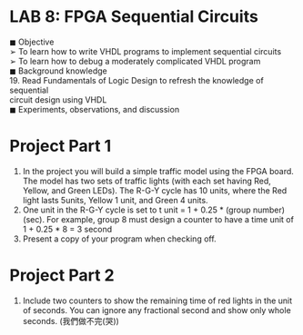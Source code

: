 # LAB 8: FPGA Sequential Circuits  
◼ Objective  
➢ To learn how to write VHDL programs to implement sequential circuits  
➢ To learn how to debug a moderately complicated VHDL program  
◼ Background knowledge  
19. Read Fundamentals of Logic Design to refresh the knowledge of sequential   
circuit design using VHDL  
◼ Experiments, observations, and discussion  
# Project Part 1
1. In the project you will build a simple traffic model using the FPGA board. The model has two sets of traffic lights (with each set having Red, Yellow, 
and Green LEDs). The R-G-Y cycle has 10 units, where the Red light lasts 5units, Yellow 1 unit, and Green 4 units.  
2. One unit in the R-G-Y cycle is set to t unit = 1 + 0.25 * (group number) (sec). For example, group 8 must design a counter to have a time unit of 
1 + 0.25 * 8 = 3 second  
5. Present a copy of your program when checking off.  
# Project Part 2  
1. Include two counters to show the remaining time of red lights in the unit of seconds. You can ignore any fractional second and show only whole 
seconds. (我們做不完(哭))  

